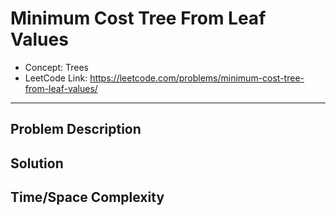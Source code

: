 # Minimum Cost Tree From Leaf Values

- Concept: Trees
- LeetCode Link: https://leetcode.com/problems/minimum-cost-tree-from-leaf-values/

---

## Problem Description

## Solution

## Time/Space Complexity

